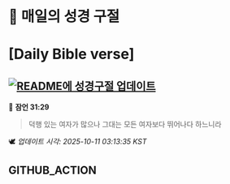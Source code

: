 # 🙏 매일의 성경 구절
# [Daily Bible verse]
## [![README에 성경구절 업데이트](https://github.com/DONGSUKA/first_test/actions/workflows/update-readme-bible.yml/badge.svg)](https://github.com/DONGSUKA/first_test/actions/workflows/update-readme-bible.yml)
<!-- START_BIBLE_VERSE -->
📖 **잠언 31:29**
> 덕행 있는 여자가 많으나 그대는 모든 여자보다 뛰어나다 하느니라

🕊️ _업데이트 시각: 2025-10-11 03:13:35 KST_
  <!-- END_BIBLE_VERSE -->
## GITHUB_ACTION
